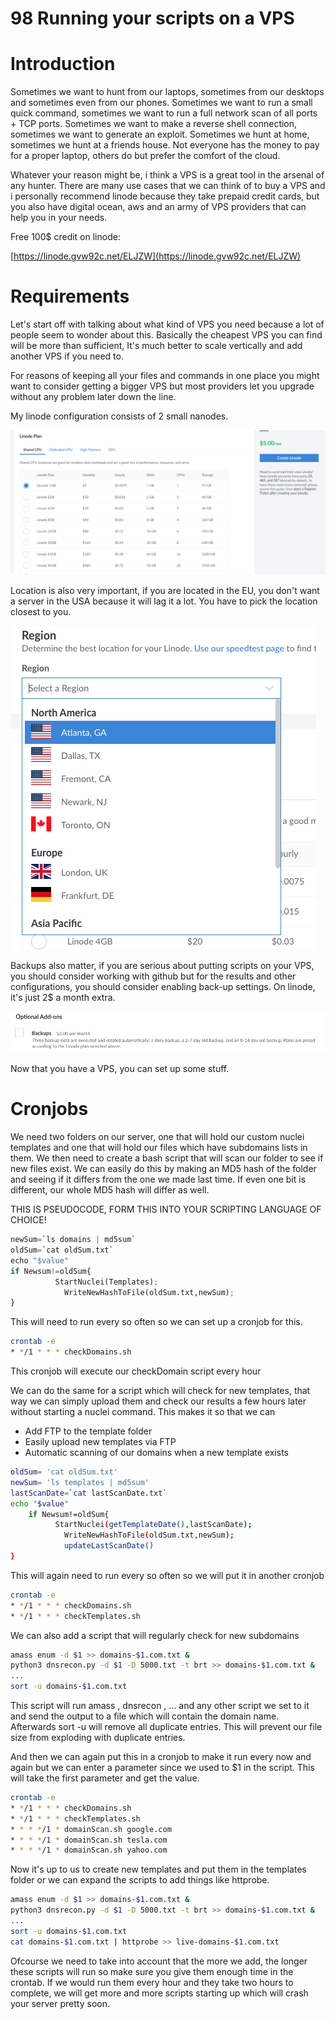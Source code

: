 # 98 Running your scripts on a VPS

# Introduction

Sometimes we want to hunt from our laptops, sometimes from our desktops and sometimes even from our phones. Sometimes we want to run a small quick command, sometimes we want to run a full network scan of all ports + TCP ports. Sometimes we want to make a reverse shell connection, sometimes we want to generate an exploit. Sometimes we hunt at home, sometimes we hunt at a friends house. Not everyone has the money to pay for a proper laptop, others do but prefer the comfort of the cloud.

Whatever your reason might be, i think a VPS is a great tool in the arsenal of any hunter. There are many use cases that we can think of to buy a VPS and i personally recommend linode because they take prepaid credit cards, but you also have digital ocean, aws and an army of VPS providers that can help you in your needs. 

Free 100$ credit on linode:

[https://linode.gvw92c.net/ELJZW](https://linode.gvw92c.net/ELJZW)

# Requirements

Let's start off with talking about what kind of VPS you need because a lot of people seem to wonder about this. Basically the cheapest VPS you can find will be more than sufficient, It's much better to scale vertically and add another VPS if you need to.

For reasons of keeping all your files and commands in one place you might want to consider getting a bigger VPS but most providers let you upgrade without any problem later down the line.

My linode configuration consists of 2 small nanodes.

![98%20Running%20your%20scripts%20on%20a%20VPS%20d133b20b46274c8a8d1c7b0d894ba31e/Untitled.png](98%20Running%20your%20scripts%20on%20a%20VPS%20d133b20b46274c8a8d1c7b0d894ba31e/Untitled.png)

Location is also very important, if you are located in the EU, you don't want a server in the USA because it will lag it a lot. You have to pick the location closest to you.

![98%20Running%20your%20scripts%20on%20a%20VPS%20d133b20b46274c8a8d1c7b0d894ba31e/Untitled%201.png](98%20Running%20your%20scripts%20on%20a%20VPS%20d133b20b46274c8a8d1c7b0d894ba31e/Untitled%201.png)

Backups also matter, if you are serious about putting scripts on your VPS, you should consider working with github but for the results and other configurations, you should consider enabling back-up settings. On linode, it's just 2$ a month extra.

![98%20Running%20your%20scripts%20on%20a%20VPS%20d133b20b46274c8a8d1c7b0d894ba31e/Untitled%202.png](98%20Running%20your%20scripts%20on%20a%20VPS%20d133b20b46274c8a8d1c7b0d894ba31e/Untitled%202.png)

Now that you have a VPS, you can set up some stuff.

# Cronjobs

We need two folders on our server, one that will hold our custom nuclei templates and one that will hold our files which have subdomains lists in them. We then need to create a bash script that will scan our folder to see if new files exist. We can easily do this by making an MD5 hash of the folder and seeing if it differs from the one we made last time. If even one bit is different, our whole MD5 hash will differ as well.

THIS IS PSEUDOCODE, FORM THIS INTO YOUR SCRIPTING LANGUAGE OF CHOICE!

```python
newSum=`ls domains | md5sum`
oldSum=`cat oldSum.txt`
echo "$value"
if Newsum!=oldSum{
		  StartNuclei(Templates);
			WriteNewHashToFile(oldSum.txt,newSum);
}
```

This will need to run every so often so we can set up a cronjob for this.

```bash
crontab -e
* */1 * * * checkDomains.sh
```

This cronjob will execute our checkDomain script every hour

We can do the same for a script which will check for new templates, that way we can simply upload them and check our results a few hours later without starting a nuclei command. This makes it so that we can 

- Add FTP to the template folder
- Easily upload new templates via FTP
- Automatic scanning of our domains when a new template exists

```bash
oldSum= 'cat oldSum.txt'
newSum= 'ls templates | md5sum'
lastScanDate=`cat lastScanDate.txt`
echo "$value"
	if Newsum!=oldSum{
		  StartNuclei(getTemplateDate(),lastScanDate);
			WriteNewHashToFile(oldSum.txt,newSum);
			updateLastScanDate()
}
```

This will again need to run every so often so we will put it in another cronjob

```bash
crontab -e
* */1 * * * checkDomains.sh
* */1 * * * checkTemplates.sh
```

We can also add a script that will regularly check for new subdomains

```bash
amass enum -d $1 >> domains-$1.com.txt &
python3 dnsrecon.py -d $1 -D 5000.txt -t brt >> domains-$1.com.txt &
...
sort -u domains-$1.com.txt
```

This script will run amass , dnsrecon , ... and any other script we set to it and send the output to a file which will contain the domain name. Afterwards sort -u will remove all duplicate entries. This will prevent our file size from exploding with duplicate entries.

And then we can again put this in a cronjob to make it run every now and again but we can enter a parameter since we used to $1 in the script. This will take the first parameter and get the value.

```bash
crontab -e
* */1 * * * checkDomains.sh
* */1 * * * checkTemplates.sh
* * * */1 * domainScan.sh google.com
* * * */1 * domainScan.sh tesla.com
* * * */1 * domainScan.sh yahoo.com
```

Now it's up to us to create new templates and put them in the templates folder or we can expand the scripts to add things like httprobe.

```bash
amass enum -d $1 >> domains-$1.com.txt &
python3 dnsrecon.py -d $1 -D 5000.txt -t brt >> domains-$1.com.txt &
...
sort -u domains-$1.com.txt
cat domains-$1.com.txt | httprobe >> live-domains-$1.com.txt
```

Ofcourse we need to take into account that the more we add, the longer these scripts will run so make sure you give them enough time in the crontab. If we would run them every hour and they take two hours to complete, we will get more and more scripts starting up which will crash your server pretty soon.